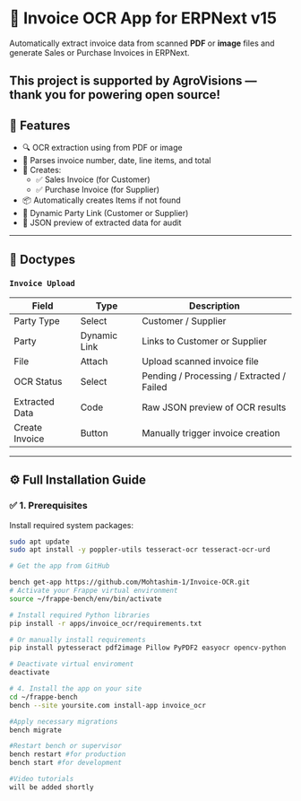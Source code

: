# 📄 Invoice OCR App for ERPNext v15

Automatically extract invoice data from scanned **PDF** or **image** files and generate Sales or Purchase Invoices in ERPNext.

**This project is supported by AgroVisions — thank you for powering open source!**
---

## 🚀 Features

- 🔍 OCR extraction using from PDF or image
- 📄 Parses invoice number, date, line items, and total
- 🧾 Creates:
  - ✅ Sales Invoice (for Customer)
  - ✅ Purchase Invoice (for Supplier)
- 📦 Automatically creates Items if not found
- 🔄 Dynamic Party Link (Customer or Supplier)
- 📂 JSON preview of extracted data for audit

---

## 📁 Doctypes

### `Invoice Upload`

| Field           | Type          | Description                              |
|------------------|---------------|------------------------------------------|
| Party Type       | Select         | Customer / Supplier                      |
| Party            | Dynamic Link   | Links to Customer or Supplier            |
| File             | Attach         | Upload scanned invoice file              |
| OCR Status       | Select         | Pending / Processing / Extracted / Failed |
| Extracted Data   | Code           | Raw JSON preview of OCR results          |
| Create Invoice   | Button         | Manually trigger invoice creation        |

---

## ⚙️ Full Installation Guide

### ✅ 1. Prerequisites

Install required system packages:

```bash
sudo apt update
sudo apt install -y poppler-utils tesseract-ocr tesseract-ocr-urd

# Get the app from GitHub

bench get-app https://github.com/Mohtashim-1/Invoice-OCR.git
# Activate your Frappe virtual environment
source ~/frappe-bench/env/bin/activate

# Install required Python libraries
pip install -r apps/invoice_ocr/requirements.txt

# Or manually install requirements
pip install pytesseract pdf2image Pillow PyPDF2 easyocr opencv-python

# Deactivate virtual enviroment
deactivate

# 4. Install the app on your site
cd ~/frappe-bench
bench --site yoursite.com install-app invoice_ocr

#Apply necessary migrations
bench migrate

#Restart bench or supervisor
bench restart #for production
bench start #for development

#Video tutorials
will be added shortly




